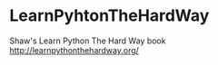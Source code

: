 LearnPyhtonTheHardWay
=====================

Shaw's Learn Python The Hard Way book http://learnpythonthehardway.org/
